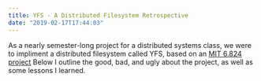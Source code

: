 ```yaml
---
title: YFS - A Distributed Filesystem Retrospective
date: "2019-02-17T17:44:03"
---
```

As a nearly semester-long project for a distributed systems class, we were to
impliment a distributed filesystem called YFS, based on an [MIT 6.824 project](https://pdos.csail.mit.edu/archive/6.824-2012/labs/)
Below I outline the good, bad, and ugly about the project, as well as some 
lessons I learned.